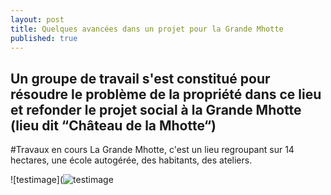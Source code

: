 ```yaml
---
layout: post
title: Quelques avancées dans un projet pour la Grande Mhotte
published: true
---
```




Un groupe de travail s'est constitué pour résoudre le problème de la propriété dans ce lieu et refonder le projet social à la Grande Mhotte (lieu dit “Château de la Mhotte“)
---
#Travaux en cours
La Grande Mhotte, c'est un lieu regroupant sur 14 hectares, une école autogérée, des habitants, des ateliers. 

![testimage](![testimage]({{site.baseurl}}/_posts/testimage.png)

